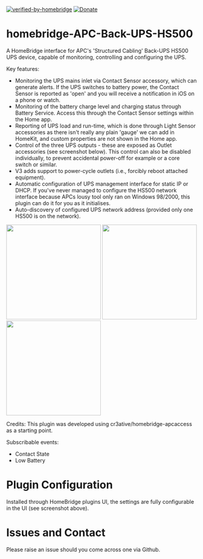 [![verified-by-homebridge](https://badgen.net/badge/homebridge/verified/purple)](https://github.com/homebridge/homebridge/wiki/Verified-Plugins)
[![Donate](https://badgen.net/badge/donate/paypal)](https://paypal.me/HomebridgeJ1mbo)

# homebridge-APC-Back-UPS-HS500

A HomeBridge interface for APC's 'Structured Cabling' Back-UPS HS500 UPS device, capable of monitoring, controlling and configuring the UPS.

Key features:

- Monitoring the UPS mains inlet via Contact Sensor accessory, which can generate alerts. If the UPS switches to battery power, the Contact Sensor is reported as 'open' and you will receive a notification in iOS on a phone or watch.
- Monitoring of the battery charge level and charging status through Battery Service. Access this through the Contact Sensor settings within the Home app.
- Reporting of UPS load and run-time, which is done through Light Sensor accessories as there isn't really any plain 'gauge' we can add in HomeKit, and custom properties are not shown in the Home app.
- Control of the three UPS outputs - these are exposed as Outlet accessories (see screenshot below). This control can also be disabled individually, to prevent accidental power-off for example or a core switch or similar.
- V3 adds support to power-cycle outlets (i.e., forcibly reboot attached equipment).
- Automatic configuration of UPS management interface for static IP or DHCP. If you've never managed to configure the HS500 network interface because APCs lousy tool only ran on Windows 98/2000, this plugin can do it for you as it initialises.
- Auto-discovery of configured UPS network address (provided only one HS500 is on the network).

<img src="https://user-images.githubusercontent.com/784541/83963920-34f69e00-a8a1-11ea-9d1b-cb2c673c23e2.png" width="250"/>
<img src="https://user-images.githubusercontent.com/784541/84699513-8a8a1500-af49-11ea-8dc1-f507a912a9e1.png" width="250"/>
<img src="https://user-images.githubusercontent.com/784541/84699747-fb313180-af49-11ea-85a5-b80c2a01cb1e.png" width="250"/>

Credits: This plugin was developed using cr3ative/homebridge-apcaccess as a starting point.

Subscribable events:

- Contact State
- Low Battery

# Plugin Configuration

Installed through HomeBridge plugins UI, the settings are fully configurable in the UI (see screenshot above).

# Issues and Contact

Please raise an issue should you come across one via Github.

